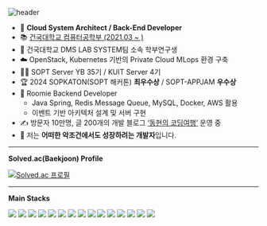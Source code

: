 ![header](https://capsule-render.vercel.app/api?type=waving&color=auto&height=300&section=header&text=DongHyun%20Jo&fontSize=90)

- 🔭 **Cloud System Architect / Back-End Developer**
- 📚 <a href="http://www.konkuk.ac.kr/do/Index.do">건국대학교 컴퓨터공학부 (2021.03 ~ )</a>  
- 🧪 건국대학교 DMS LAB SYSTEM팀 소속 학부연구생  
- ☁️ OpenStack, Kubernetes 기반의 Private Cloud MLops 환경 구축  
- 🧑‍💻 SOPT Server YB 35기 / KUIT Server 4기  
- 🏆 2024 SOPKATON(SOPT 해커톤) **최우수상** / SOPT-APPJAM **우수상**  
- 🏡 Roomie Backend Developer  
  - Java Spring, Redis Message Queue, MySQL, Docker, AWS 활용  
  - 이벤트 기반 아키텍처 설계 및 서버 구현  
- ✍️ 방문자 10만명, 글 200개의 개발 블로그  <a href="https://konkukcodekat.tistory.com/">‘동현의 코딩여행’</a> 운영 중  
- 🌱 저는 **어떠한 악조건에서도 성장하려는 개발자**입니다.

---
**Solved.ac(Baekjoon) Profile**

[![Solved.ac 프로필](http://mazassumnida.wtf/api/v2/generate_badge?boj=mr8356)](https://solved.ac/mr8356)

---

**Main Stacks**

<a target="_blank"><img src="https://img.shields.io/badge/JAVA-red?style=flat-square&logo=redhat&logoColor=white"/></a>
<a target="_blank"><img src="https://img.shields.io/badge/Spring-darkgreen?style=flat-square&logo=spring&logoColor=white"/></a>
<a target="_blank"><img src="https://img.shields.io/badge/SpringBoot-6DB33F?style=flat-square&logo=springboot&logoColor=white"/></a>
<a target="_blank"><img src="https://img.shields.io/badge/Gradle-02303A?style=flat-square&logo=gradle&logoColor=white"/></a>
<a target="_blank"><img src="https://img.shields.io/badge/MySQL-4479A1?style=flat-square&logo=MySQL&logoColor=white"/></a>
<a target="_blank"><img src="https://img.shields.io/badge/Thymeleaf-005F0F?style=flat-square&logo=thymeleaf&logoColor=white"/></a>
<a target="_blank"><img src="https://img.shields.io/badge/Linux-FCC624?style=flat-square&logo=linux&logoColor=black"/></a>
<a target="_blank"><img src="https://img.shields.io/badge/Kubernetes-326CE5?style=flat-square&logo=kubernetes&logoColor=white"/></a>
<a target="_blank"><img src="https://img.shields.io/badge/Docker-2496ED?style=flat-square&logo=docker&logoColor=white"/></a>
<a target="_blank"><img src="https://img.shields.io/badge/AWS-232F3E?style=flat-square&logo=amazonaws&logoColor=white"/></a>
<a target="_blank"><img src="https://img.shields.io/badge/Nginx-009639?style=flat-square&logo=nginx&logoColor=white"/></a>
<a target="_blank"><img src="https://img.shields.io/badge/OpenStack-D22429?style=flat-square&logo=openstack&logoColor=white"/></a>
<a target="_blank"><img src="https://img.shields.io/badge/Redis-DC382D?style=flat-square&logo=redis&logoColor=white"/></a>
<a target="_blank"><img src="https://img.shields.io/badge/Hadoop-66CCFF?style=flat-square&logo=apachehadoop&logoColor=black"/></a>
<a target="_blank"><img src="https://img.shields.io/badge/GitHub Actions-2088FF?style=flat-square&logo=githubactions&logoColor=white"/></a>

